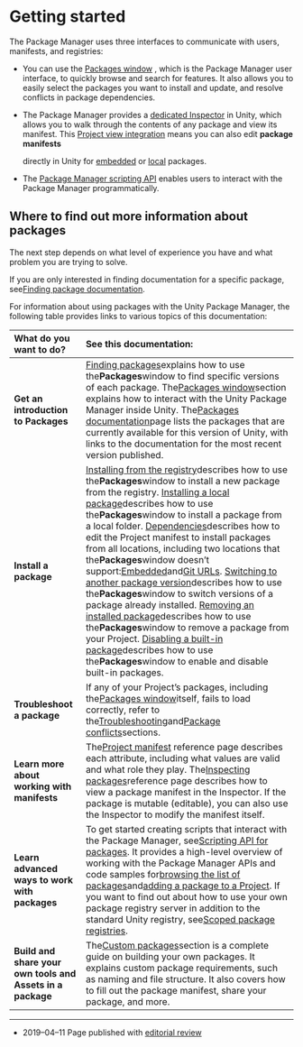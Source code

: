 # Getting started

The Package Manager uses three interfaces to communicate with users, manifests, and registries:

* You can use the
  [Packages window](https://docs.unity3d.com/2019.2/Documentation/Manual/upm-ui.html)
  , which is the Package Manager user interface, to quickly browse and search for features. It also allows you to easily select the packages you want to install and update, and resolve conflicts in package dependencies.
* The Package Manager provides a
  [dedicated Inspector](https://docs.unity3d.com/2019.2/Documentation/Manual/class-PackageManifestImporter.html)
  in Unity, which allows you to walk through the contents of any package and view its manifest. This
  [Project view integration](https://docs.unity3d.com/2019.2/Documentation/Manual/upm-inspect.html)
  means you can also edit
  **package manifests**

 

  directly in Unity for
  [embedded](https://docs.unity3d.com/2019.2/Documentation/Manual/upm-concepts.html#Embedded)
  or
  [local](https://docs.unity3d.com/2019.2/Documentation/Manual/upm-concepts.html#Local)
  packages.
* The
  [Package Manager scripting API](https://docs.unity3d.com/2019.2/Documentation/Manual/upm-api.html)
  enables users to interact with the Package Manager programmatically.

## Where to find out more information about packages

The next step depends on what level of experience you have and what problem you are trying to solve.

If you are only interested in finding documentation for a specific package, see[Finding package documentation](https://docs.unity3d.com/2019.2/Documentation/Manual/upm-docs.html).

For information about using packages with the Unity Package Manager, the following table provides links to various topics of this documentation:

| **What do you want to do?** | **See this documentation:** |
| :--- | :--- |
| **Get an introduction to Packages** | [Finding packages](https://docs.unity3d.com/2019.2/Documentation/Manual/upm-ui-find.html)explains how to use the**Packages**window to find specific versions of each package.  The[Packages window](https://docs.unity3d.com/2019.2/Documentation/Manual/upm-ui.html)section explains how to interact with the Unity Package Manager inside Unity.  The[Packages documentation](https://docs.unity3d.com/2019.2/Documentation/Manual/PackagesList.html)page lists the packages that are currently available for this version of Unity, with links to the documentation for the most recent version published. |
| **Install a package** | [Installing from the registry](https://docs.unity3d.com/2019.2/Documentation/Manual/upm-ui-install.html)describes how to use the**Packages**window to install a new package from the registry.  [Installing a local package](https://docs.unity3d.com/2019.2/Documentation/Manual/upm-ui-local.html)describes how to use the**Packages**window to install a package from a local folder.  [Dependencies](https://docs.unity3d.com/2019.2/Documentation/Manual/upm-dependencies.html)describes how to edit the Project manifest to install packages from all locations, including two locations that the**Packages**window doesn’t support:[Embedded](https://docs.unity3d.com/2019.2/Documentation/Manual/upm-embed.html)and[Git URLs](https://docs.unity3d.com/2019.2/Documentation/Manual/upm-git.html).  [Switching to another package version](https://docs.unity3d.com/2019.2/Documentation/Manual/upm-ui-update.html)describes how to use the**Packages**window to switch versions of a package already installed.  [Removing an installed package](https://docs.unity3d.com/2019.2/Documentation/Manual/upm-ui-remove.html)describes how to use the**Packages**window to remove a package from your Project.  [Disabling a built-in package](https://docs.unity3d.com/2019.2/Documentation/Manual/upm-ui-disable.html)describes how to use the**Packages**window to enable and disable built-in packages. |
| **Troubleshoot a package** | If any of your Project’s packages, including the[Packages window](https://docs.unity3d.com/2019.2/Documentation/Manual/upm-ui.html)itself, fails to load correctly, refer to the[Troubleshooting](https://docs.unity3d.com/2019.2/Documentation/Manual/upm-errors.html)and[Package conflicts](https://docs.unity3d.com/2019.2/Documentation/Manual/upm-conflicts.html)sections. |
| **Learn more about working with manifests** | The[Project manifest](https://docs.unity3d.com/2019.2/Documentation/Manual/upm-manifestPrj.html) reference page describes each attribute, including what values are valid and what role they play.  The[Inspecting packages](https://docs.unity3d.com/2019.2/Documentation/Manual/upm-inspect.html)reference page describes how to view a package manifest in the Inspector. If the package is mutable \(editable\), you can also use the Inspector to modify the manifest itself. |
| **Learn advanced ways to work with packages** | To get started creating scripts that interact with the Package Manager, see[Scripting API for packages](https://docs.unity3d.com/2019.2/Documentation/Manual/upm-api.html). It provides a high-level overview of working with the Package Manager APIs and code samples for[browsing the list of packages](https://docs.unity3d.com/2019.2/Documentation/Manual/upm-api.html#Find)and[adding a package to a Project](https://docs.unity3d.com/2019.2/Documentation/Manual/upm-api.html#Install).  If you want to find out about how to use your own package registry server in addition to the standard Unity registry, see[Scoped package registries](https://docs.unity3d.com/2019.2/Documentation/Manual/upm-scoped.html). |
| **Build and share your own tools and Assets in a package** | The[Custom packages](https://docs.unity3d.com/2019.2/Documentation/Manual/CustomPackages.html)section is a complete guide on building your own packages. It explains custom package requirements, such as naming and file structure. It also covers how to fill out the package manifest, share your package, and more. |

---

* 2019–04–11 Page published with
  [editorial review](https://docs.unity3d.com/2019.2/Documentation/Manual/DocumentationEditorialReview.html)



